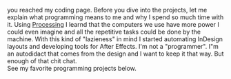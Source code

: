 you reached my coding page. Before you dive into the projects, let me explain what programming means to me and why I spend so much time with it. Using <a href="">Processing</a> I learnd that the computers we use have more power I could even imagine and all the repetitive tasks could be done by the machine. With this kind of "lazieness" in mind I started automating InDesign layouts and developing tools for After Effects.  I'm not a "programmer". I"m an autodidact that comes from the design and I want to keep it that way. But enough of that chit chat.  
See my favorite programming projects below.  